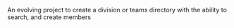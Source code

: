 An evolving project to create a division or teams directory with the ability to search, and create members
